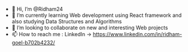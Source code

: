- 👋 Hi, I’m @Ridham24
- 🌱 I’m currently learning Web development using React framework and also studying Data Structures and Algorithms
- 👀 I’m looking to collaborate on new and interesting Web projects
- 📫 How to reach me : LinkedIn -> https://www.linkedin.com/in/ridham-goel-b702b4232/

<!---
Ridham24/Ridham24 is a ✨ special ✨ repository because its `README.md` (this file) appears on your GitHub profile.
You can click the Preview link to take a look at your changes.
--->
